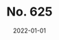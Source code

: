 ---
layout: project
title: "No. 625"
date: 2022-01-01
assets_dir: /assets/projects/no_625
cover: "/assets/projects/no_625/cover_laurels.jpg"
credits: 
  - label: Director/Producer
    name: Tia Jiang
  - label: Crew member
    name: SF film school
  - label: Talent
    name: Hans Probst, Madrid Amora-Mora
synopsis: "A young man drifts through the aftermath of a love that left him behind. Time refuses to behave — dates, conversations, even a doctor’s warning feel like signs pointing somewhere else. The story bends in loops: fragments of memory, surreal encounters, and absurd reminders of endings that arrive too soon. <br><br> It’s not a straight line, not meant to be. It’s an experiment in watching someone lose the clock inside his own head."

assets:
  - type: image
    src: "/assets/projects/no_625/cover_laurels.jpg"
    alt: "image" 
  - type: video
    src: "/assets/projects/no_625/1_faststart.mp4"
    alt: "video"
---